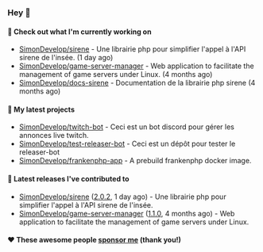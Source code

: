 ### Hey 👋

#### 👷 Check out what I'm currently working on

- [SimonDevelop/sirene](https://github.com/SimonDevelop/sirene) - Une librairie php pour simplifier l&#39;appel à l&#39;API sirene de l&#39;insée. (1 day ago)
- [SimonDevelop/game-server-manager](https://github.com/SimonDevelop/game-server-manager) - Web application to facilitate the management of game servers under Linux. (4 months ago)
- [SimonDevelop/docs-sirene](https://github.com/SimonDevelop/docs-sirene) - Documentation de la librairie php sirene (4 months ago)

#### 🌱 My latest projects

- [SimonDevelop/twitch-bot](https://github.com/SimonDevelop/twitch-bot) - Ceci est un bot discord pour gérer les annonces live twitch.
- [SimonDevelop/test-releaser-bot](https://github.com/SimonDevelop/test-releaser-bot) - Ceci est un dépôt pour tester le releaser-bot
- [SimonDevelop/frankenphp-app](https://github.com/SimonDevelop/frankenphp-app) - A prebuild frankenphp docker image.

#### 🔭 Latest releases I've contributed to

- [SimonDevelop/sirene](https://github.com/SimonDevelop/sirene) ([2.0.2](https://github.com/SimonDevelop/sirene/releases/tag/2.0.2), 1 day ago) - Une librairie php pour simplifier l&#39;appel à l&#39;API sirene de l&#39;insée.
- [SimonDevelop/game-server-manager](https://github.com/SimonDevelop/game-server-manager) ([1.1.0](https://github.com/SimonDevelop/game-server-manager/releases/tag/1.1.0), 4 months ago) - Web application to facilitate the management of game servers under Linux.


#### ❤️ These awesome people [sponsor me](https://github.com/sponsors/SimonDevelop) (thank you!)
